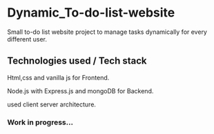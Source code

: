 # Dynamic_To-do-list-website
Small to-do list website project to manage tasks dynamically for every different user.
## Technologies used / Tech stack

Html,css and vanilla js for Frontend.

Node.js with Express.js and mongoDB for Backend.

used client server architecture.
### Work in progress...


